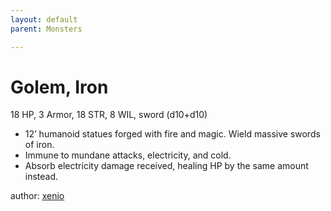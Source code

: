 ```yaml
---
layout: default
parent: Monsters 

--- 
```

# Golem, Iron
18 HP, 3 Armor, 18 STR, 8 WIL, sword (d10+d10)  
- 12’ humanoid statues forged with fire and magic.   Wield massive swords of iron.  
- Immune to mundane attacks, electricity, and cold.  
- Absorb electricity damage received, healing HP by the same amount instead.  




author: [xenio](https://xenioinabottle.blogspot.com/2021/02/classic-monsters-for-cairnito-part-1.html) 


